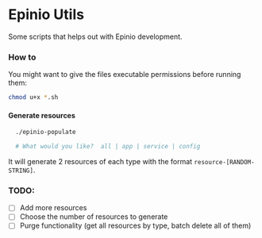 # Epinio Utils

Some scripts that helps out with Epinio development.

### How to
You might want to give the files executable permissions before running them:

```bash
chmod u+x *.sh
```

#### Generate resources
```bash
  ./epinio-populate

  # What would you like?  all | app | service | config
```
It will generate 2 resources of each type with the format `resource-[RANDOM-STRING]`.


### TODO:
- [ ] Add more resources
- [ ] Choose the number of resources to generate
- [ ] Purge functionality (get all resources by type, batch delete all of them)
